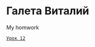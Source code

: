 

# Галета Виталий
My homwork

<code>[Урок 12](galetavv.github.io/Lesson_12/ "My homwork lesson 12")</code>
